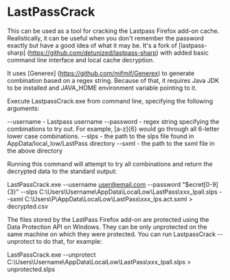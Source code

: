LastPassCrack
===============

This can be used as a tool for cracking the Lastpass Firefox add-on cache. Realistically, it can be useful  when you don't remember the password exactly but have a good idea of what it may be. It's a fork of [lastpass-sharp] (https://github.com/detunized/lastpass-sharp) with added basic command line interface and local cache decryption. 

It uses [Generex] (https://github.com/mifmif/Generex) to generate combination based on a regex string. Because of that, it requires Java JDK to be installed and JAVA_HOME environment variable pointing to it.

Execute LastpassCrack.exe from command line, specifying the following arguments:

--username - Lastpass username
--password - regex string specifying the combinations to try out. For example, [a-z]{6} would go through  all 6-letter lower case combinations. 
--slps - the path to the slps file found in AppData/local_low/LastPass directory
--sxml - the path to the sxml file in the above directory

Running this command will attempt to try all combinations and return the decrypted data to the standard output:

LastPassCrack.exe --username user@email.com --password "\$ecret[0-9]{3}" --slps C:\Users\Username\AppData\LocalLow\LastPass\xxx_lpall.slps --sxml C:\Users\P\AppData\LocalLow\LastPass\xxx_lps.act.sxml > decrypted.csv

The files stored by the LastPass Firefox add-on are protected using the Data Protection API on Windows. They can be only unprotected on the same machine on which they were protected. You can run LastpassCrack --unprotect <path> to do that, for example:

LastPassCrack.exe --unprotect C:\Users\Username\AppData\LocalLow\LastPass\xxx_lpall.slps > unprotected.slps
